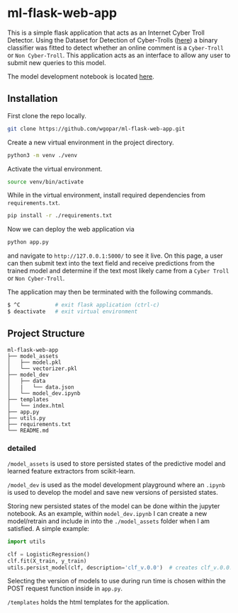 # ml-flask-web-app 

This is a simple flask application that acts as an Internet Cyber Troll Detector. Using the
Dataset for Detection of Cyber-Trolls ([here](https://dataturks.com/projects/abhishek.narayanan/Dataset%20for%20Detection%20of%20Cyber-Trolls/))
a binary classifier was fitted to detect whether an online comment is a `Cyber-Troll` or `Non Cyber-Troll`. This application
acts as an interface to allow any user to submit new queries to this model. 
  
The model development notebook is located [here](https://github.com/wgopar/ml-flask-web-app/blob/master/model_dev/model_dev.ipynb).

## Installation

First clone the repo locally.
~~~bash
git clone https://github.com/wgopar/ml-flask-web-app.git
~~~

Create a new virtual environment in the project directory.
~~~bash
python3 -m venv ./venv
~~~

Activate the virtual environment.
~~~bash
source venv/bin/activate
~~~

While in the virtual environment, install required dependencies from `requirements.txt`.

~~~bash
pip install -r ./requirements.txt
~~~

Now we can deploy the web application via
~~~bash
python app.py
~~~

and navigate to `http://127.0.0.1:5000/` to see it live. On this page, a user can then submit text into the text 
field and receive predictions from the trained model and determine if the text most likely came from a `Cyber Troll` or 
`Non Cyber-Troll`.

The application may then be terminated with the following commands.
~~~bash
$ ^C           # exit flask application (ctrl-c)
$ deactivate   # exit virtual environment
~~~

## Project Structure 

~~~
ml-flask-web-app
├── model_assets
│   ├── model.pkl
│   └── vectorizer.pkl
├── model_dev
│   ├── data
│   |   └── data.json
│   └── model_dev.ipynb
├── templates
│   └── index.html
├── app.py
├── utils.py
├── requirements.txt
└── README.md
~~~

### detailed

`/model_assets` is used to store persisted states of the predictive model and learned feature extractors from scikit-learn. 

`/model_dev` is used as the model development playground where an `.ipynb` is used to develop the model and save new versions of persisted states.

Storing new persisted states of the model can be done within the jupyter notebook. As an example, within `model_dev.ipynb`
I can create a new model/retrain and include in into the `./model_assets` folder when I am satisfied. A simple example:

~~~~python
import utils

clf = LogisticRegression()
clf.fit(X_train, y_train)
utils.persist_model(clf, description='clf_v.0.0')  # creates clf_v.0.0.pkl in /model_assets folder
~~~~

Selecting the version of models to use during run time is chosen within the POST request function inside
in `app.py`.

`/templates` holds the html templates for the application.

